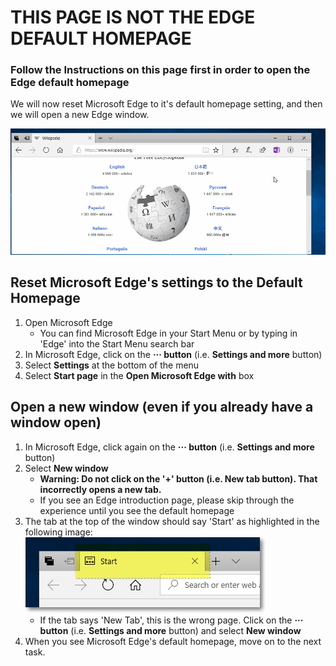 # THIS PAGE IS NOT THE EDGE DEFAULT HOMEPAGE
### Follow the Instructions on this page first in order to open the Edge default homepage
We will now reset Microsoft Edge to it's default homepage setting, and then we will open a new Edge window.

<img src="./images/edge-default-homepage.gif">  

## Reset Microsoft Edge's settings to the Default Homepage

1. Open Microsoft Edge
    - You can find Microsoft Edge in your Start Menu or by typing in 'Edge' into the Start Menu search bar
2. In Microsoft Edge, click on the **··· button** (i.e. **Settings and more** button)
2. Select **Settings** at the bottom of the menu 
3. Select **Start page** in the **Open Microsoft Edge with** box

## Open a new window (even if you already have a window open)
1. In Microsoft Edge, click again on the **··· button** (i.e. **Settings and more** button)
2. Select **New window**
   - **Warning:  Do not click on the '+' button (i.e. New tab button). That incorrectly opens a new tab.**
   - If you see an Edge introduction page, please skip through the experience until you see the default homepage
3. The tab at the top of the window should say 'Start' as highlighted in the following image: 
   ![MS Edge Start Tab](/images/instructions-edge_start_tab.png)
   - If the tab says 'New Tab', this is the wrong page. Click on the  **··· button** (i.e. **Settings and more** button) and select **New window**
4. When you see Microsoft Edge's default homepage, move on to the next task.

<!--
![MS Edge Settings Highlight](/images/instructions-settings_highlight.png)
![MS Edge Open Microsoft Edge With Settings Highlight](/images/instructions-open_microsoft_edge_highlight.png)
-->

